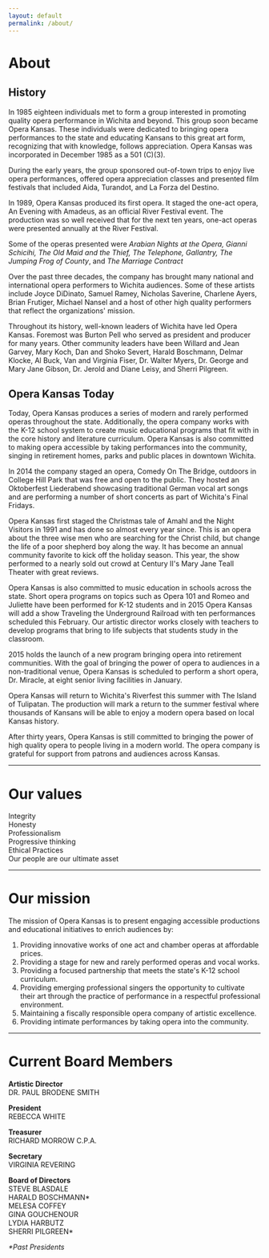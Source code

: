 ```yaml
---
layout: default
permalink: /about/
---
```


# About

## History

In 1985 eighteen individuals met to form a group interested in promoting quality opera performance in Wichita and beyond. This group soon became Opera Kansas. These individuals were dedicated to bringing opera performances to the state and educating Kansans to this great art form, recognizing that with knowledge, follows appreciation. Opera Kansas was incorporated in December 1985 as a 501 (C)(3).

During the early years, the group sponsored out-of-town trips to enjoy live opera performances, offered opera appreciation classes and presented film festivals that included Aida, Turandot, and La Forza del Destino.

In 1989, Opera Kansas produced its first opera. It staged the one-act opera, An Evening with Amadeus, as an official River Festival event. The production was so well received that for the next ten years, one-act operas were presented annually at the River Festival.

Some of the operas presented were *Arabian Nights at the Opera, Gianni Schicihi, The Old Maid and the Thief, The Telephone, Gallantry, The Jumping Frog of County*, and *The Marriage Contract*

Over the past three decades, the company has brought many national and international opera performers to Wichita audiences. Some of these artists include Joyce DiDinato, Samuel Ramey, Nicholas Saverine, Charlene Ayers, Brian Frutiger, Michael Nansel and a host of other high quality performers that reflect the organizations' mission.

Throughout its history, well-known leaders of Wichita have led Opera Kansas. Foremost was Burton Pell who served as president and producer for many years. Other community leaders have been Willard and Jean Garvey, Mary Koch, Dan and Shoko Severt, Harald Boschmann, Delmar Klocke, Al Buck, Van and Virginia Fiser, Dr. Walter Myers, Dr. George and Mary Jane Gibson, Dr. Jerold and Diane Leisy, and Sherri Pilgreen.

## Opera Kansas Today

Today, Opera Kansas produces a series of modern and rarely performed operas throughout the state. Additionally, the opera company works with the K-12 school system to create music educational programs that fit with in the core history and literature curriculum. Opera Kansas is also committed to making opera accessible by taking performances into the community, singing in retirement homes, parks and public places in downtown Wichita.

In 2014 the company staged an opera, Comedy On The Bridge, outdoors in College Hill Park that was free and open to the public. They hosted an Oktoberfest Liederabend showcasing traditional German vocal art songs and are performing a number of short concerts as part of Wichita's Final Fridays.

Opera Kansas first staged the Christmas tale of Amahl and the Night Visitors in 1991 and has done so almost every year since. This is an opera about the three wise men who are searching for the Christ child, but change the life of a poor shepherd boy along the way. It has become an annual community favorite to kick off the holiday season. This year, the show performed to a nearly sold out crowd at Century II's Mary Jane Teall Theater with great reviews.

Opera Kansas is also committed to music education in schools across the state. Short opera programs on topics such as Opera 101 and Romeo and Juliette have been performed for K-12 students and in 2015 Opera Kansas will add a show Traveling the Underground Railroad with ten performances scheduled this February. Our artistic director works closely with teachers to develop programs that bring to life subjects that students study in the classroom.

2015 holds the launch of a new program bringing opera into retirement communities. With the goal of bringing the power of opera to audiences in a non-traditional venue, Opera Kansas is scheduled to perform a short opera, Dr. Miracle, at eight senior living facilities in January.

Opera Kansas will return to Wichita's Riverfest this summer with The Island of Tulipatan. The production will mark a return to the summer festival where thousands of Kansans will be able to enjoy a modern opera based on local Kansas history.

After thirty years, Opera Kansas is still committed to bringing the power of high quality opera to people living in a modern world. The opera company is grateful for support from patrons and audiences across Kansas.

---

# Our values

Integrity  
Honesty  
Professionalism  
Progressive thinking  
Ethical Practices  
Our people are our ultimate asset  

---

# Our mission

The mission of Opera Kansas is to present engaging accessible productions and educational initiatives to enrich audiences by:

1. Providing innovative works of one act and chamber operas at affordable prices.
2. Providing a stage for new and rarely performed operas and vocal works.
3. Providing a focused partnership that meets the state's K-12 school curriculum.
4. Providing emerging professional singers the opportunity to cultivate their art through the practice of performance in a respectful professional environment.
5. Maintaining a fiscally responsible opera company of artistic excellence.
6. Providing intimate performances by taking opera into the community.

---

# Current Board Members

**Artistic Director**  
DR. PAUL BRODENE SMITH

**President**  
REBECCA WHITE

**Treasurer**  
RICHARD MORROW C.P.A.

**Secretary**  
VIRGINIA REVERING

**Board of Directors**  
STEVE BLASDALE  
HARALD BOSCHMANN*  
MELESA COFFEY  
GINA GOUCHENOUR  
LYDIA HARBUTZ  
SHERRI PILGREEN*

*\*Past Presidents*
